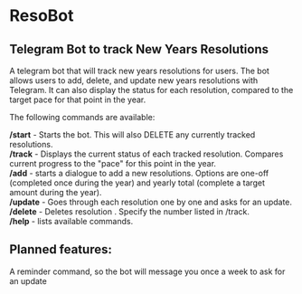 # ResoBot
## Telegram Bot to track New Years Resolutions

A telegram bot that will track new years resolutions for users.  The bot allows users to add, delete, and update new years resolutions with Telegram.  It can also display the status for each resolution, compared to the target pace for that point in the year.

The following commands are available:  
  
**/start** - Starts the bot.  This will also DELETE any currently tracked resolutions.  
**/track** - Displays the current status of each tracked resolution.  Compares current progress to the "pace" for this point in the year.  
**/add** - starts a dialogue to add a new resolutions.  Options are one-off (completed once during the year) and yearly total (complete a target amount during the year).  
**/update** - Goes through each resolution one by one and asks for an update.  
**/delete** <num> - Deletes resolution <num>.  Specify the number listed in /track.  
**/help** - lists available commands.  
  
## Planned features:  
A reminder command, so the bot will message you once a week to ask for an update

